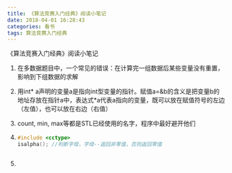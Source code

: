```yaml
---
title: 《算法竞赛入门经典》阅读小笔记
date: 2018-04-01 16:28:43
categories: 看书
tags: 算法竞赛入门经典
---
```


《算法竞赛入门经典》阅读小笔记

 <!-- more -->

1. 在多数据题目中，一个常见的错误：在计算完一组数据后某些变量没有重置，影响到下组数据的求解

2. 用int* a声明的变量a是指向int型变量的指针。赋值a=&b的含义是把变量b的地址存放在指针a中，表达式*a代表a指向的变量，既可以放在赋值符号的左边（左值），也可以放在右边（右值）

3. count, min, max等都是STL已经使用的名字，程序中最好避开他们

4. ```c++
   #include <cctype>
   isalpha(); //判断字母，字母--返回非零值，否则返回零值
   ```


   ```

5. ​
   ```